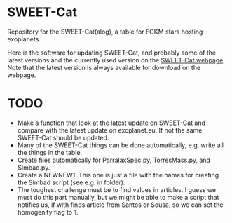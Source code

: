 SWEET-Cat
=========

Repository for the SWEET-Cat(alog), a table for FGKM stars hosting exoplanets.

Here is the software for updating SWEET-Cat, and probably some of the latest
versions and the currently used version on the
[SWEET-Cat webpage](https://www.astro.up.pt/resources/sweet-cat/).
Note that the latest version is always available for download on the webpage.



TODO
====

   - Make a function that look at the latest update on SWEET-Cat and compare
     with the latest update on exoplanet.eu. If not the same, SWEET-Cat should
     be updated.
   - Many of the SWEET-Cat things can be done automatically, e.g. write all the
     things in the table.
   - Create files automatically for ParralaxSpec.py, TorresMass.py, and
     Simbad.py.
   - Create a NEWNEW1. This one is just a file with the names for creating the
     Simbad script (see e.g. in folder).
   - The toughest challenge must be to find values in articles. I guess we must
     do this part manually, but we might be able to make a script that notifies
     us, if with finds article from Santos or Sousa, so we can set the homogenity
     flag to 1.


